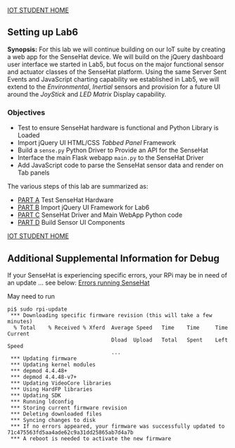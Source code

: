 [IOT STUDENT HOME](https://gitlab.com/iot110/iot110-student/blob/master/README.md)

## Setting up Lab6

**Synopsis:** For this lab we will continue building on our IoT suite by creating a web app
for the SenseHat device.  We will build on the jQuery  dashboard user interface
we started in Lab5, but focus on the major functional sensor and actuator classes
of the SenseHat platform.  Using the same Server Sent Events and JavaScript
charting capability we established in Lab5, we will extend to the *Environmental*,
*Inertial* sensors and provision for a future UI around the *JoyStick* and *LED
Matrix* Display capability.

### Objectives
* Test to ensure SenseHat hardware is functional and Python Library is Loaded
* Import jQuery UI HTML/CSS *Tabbed Panel* Framework
* Build a ```sense.py``` Python Driver to Provide an API for the SenseHat
* Interface the main Flask webapp ```main.py``` to the SenseHat Driver
* Add JavaScript code to parse the SenseHat sensor data and render on Tab panels

The various steps of this lab are summarized as:
* [PART A](https://gitlab.com/iot110/iot110-student/blob/master/Labs/Lab6/PartA.md) Test SenseHat Hardware
* [PART B](https://gitlab.com/iot110/iot110-student/blob/master/Labs/Lab6/PartB.md) Import jQuery UI Framework for Lab6
* [PART C](https://gitlab.com/iot110/iot110-student/blob/master/Labs/Lab6/PartC.md) SenseHat Driver and Main WebApp Python code
* [PART D](https://gitlab.com/iot110/iot110-student/blob/master/Labs/Lab6/PartD.md) Build Sensor UI Components

[IOT STUDENT HOME](https://gitlab.com/iot110/iot110-student/blob/master/README.md)

## Additional Supplemental Information for Debug ##
If your SenseHat is experiencing specific errors, your RPi may be in need of an
update ... see below:
[Errors running SenseHat](https://www.reddit.com/r/raspberry_pi/comments/3yg0rz/sense_hat_and_jessie/)

May need to run
```
pi$ sudo rpi-update
 *** Downloading specific firmware revision (this will take a few minutes)
  % Total    % Received % Xferd  Average Speed   Time    Time     Time  Current
                                 Dload  Upload   Total   Spent    Left  Speed
                                 ...
 *** Updating firmware
 *** Updating kernel modules
 *** depmod 4.4.48+
 *** depmod 4.4.48-v7+
 *** Updating VideoCore libraries
 *** Using HardFP libraries
 *** Updating SDK
 *** Running ldconfig
 *** Storing current firmware revision
 *** Deleting downloaded files
 *** Syncing changes to disk
 *** If no errors appeared, your firmware was successfully updated to 71c475563fd5aa4ade62c9a31dd25865ab7d4a7b
 *** A reboot is needed to activate the new firmware
```
